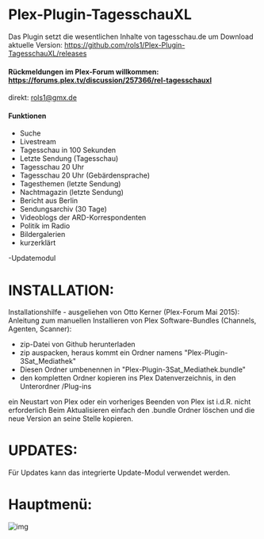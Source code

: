Plex-Plugin-TagesschauXL
==================

Das Plugin setzt die wesentlichen Inhalte von tagesschau.de um
Download aktuelle Version: https://github.com/rols1/Plex-Plugin-TagesschauXL/releases

#### Rückmeldungen im Plex-Forum willkommen: https://forums.plex.tv/discussion/257366/rel-tagesschauxl
direkt: rols1@gmx.de 
  
#### Funktionen
- Suche
- Livestream 
- Tagesschau in 100 Sekunden
- Letzte Sendung (Tagesschau)
- Tagesschau 20 Uhr
- Tagesschau 20 Uhr (Gebärdensprache)
- Tagesthemen (letzte Sendung)
- Nachtmagazin (letzte Sendung)
- Bericht aus Berlin
- Sendungsarchiv (30 Tage)
- Videoblogs der ARD-Korrespondenten
- Politik im Radio
- Bildergalerien
- kurzerklärt

-Updatemodul


INSTALLATION:
===================  
Installationshilfe - ausgeliehen von Otto Kerner (Plex-Forum Mai 2015):
Anleitung zum manuellen Installieren von Plex Software-Bundles (Channels, Agenten, Scanner):
- zip-Datei von Github herunterladen
- zip auspacken, heraus kommt ein Ordner namens "Plex-Plugin-3Sat_Mediathek"
- Diesen Ordner umbenennen in "Plex-Plugin-3Sat_Mediathek.bundle"
- den kompletten Ordner kopieren ins Plex Datenverzeichnis, in den Unterordner /Plug-ins

ein Neustart von Plex oder ein vorheriges Beenden von Plex ist i.d.R. nicht erforderlich
Beim Aktualisieren einfach den .bundle Ordner löschen und die neue Version an seine Stelle kopieren.

UPDATES:
===================  
Für Updates kann das integrierte Update-Modul verwendet werden.
 
Hauptmenü:
===================  
![img](https://us.v-cdn.net/6025034/uploads/editor/uv/o86lplpocpyl.png)
   
